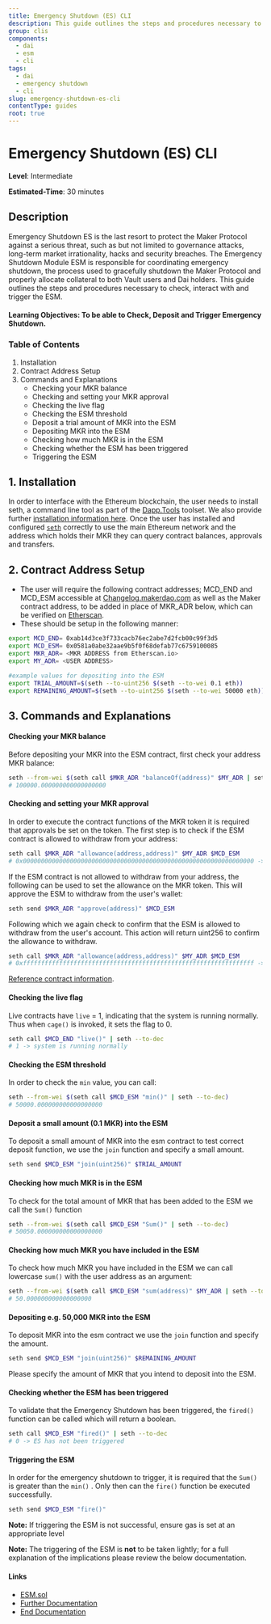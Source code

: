 ```yaml
---
title: Emergency Shutdown (ES) CLI
description: This guide outlines the steps and procedures necessary to check, interact with and trigger the ESM
group: clis
components:
  - dai
  - esm
  - cli
tags:
  - dai
  - emergency shutdown
  - cli
slug: emergency-shutdown-es-cli
contentType: guides
root: true
---
```


# Emergency Shutdown (ES) CLI

**Level**: Intermediate

**Estimated-Time**: 30 minutes

## Description

Emergency Shutdown ES is the last resort to protect the Maker Protocol against a serious threat, such as but not limited to governance attacks, long-term market irrationality, hacks and security breaches. The Emergency Shutdown Module ESM is responsible for coordinating emergency shutdown, the process used to gracefully shutdown the Maker Protocol and properly allocate collateral to both Vault users and Dai holders. This guide outlines the steps and procedures necessary to check, interact with and trigger the ESM.

#### **Learning Objectives:** To be able to Check, Deposit and Trigger Emergency Shutdown.

### Table of Contents

1. Installation
2. Contract Address Setup
3. Commands and Explanations
   - Checking your MKR balance
   - Checking and setting your MKR approval
   - Checking the live flag
   - Checking the ESM threshold
   - Deposit a trial amount of MKR into the ESM
   - Depositing MKR into the ESM
   - Checking how much MKR is in the ESM
   - Checking whether the ESM has been triggered
   - Triggering the ESM

## 1. Installation

In order to interface with the Ethereum blockchain, the user needs to install seth, a command line tool as part of the [Dapp.Tools](https://dapp.tools/) toolset. We also provide further [installation information here](https://github.com/makerdao/developerguides/blob/master/devtools/seth/seth-guide-01/seth-guide-01.md). Once the user has installed and configured [`seth`](https://dapp.tools/) correctly to use the main Ethereum network and the address which holds their MKR they can query contract balances, approvals and transfers.

## 2. Contract Address Setup

- The user will require the following contract addresses; MCD_END and MCD_ESM accessible at [Changelog.makerdao.com](https://changelog.makerdao.com) as well as the Maker contract address, to be added in place of MKR_ADR below, which can be verified on [Etherscan](https://etherscan.io/token/0x9f8f72aa9304c8b593d555f12ef6589cc3a579a2).
- These should be setup in the following manner:

```bash
export MCD_END= 0xab14d3ce3f733cacb76ec2abe7d2fcb00c99f3d5
export MCD_ESM= 0x0581a0abe32aae9b5f0f68defab77c6759100085
export MKR_ADR= <MKR ADDRESS from Etherscan.io>
export MY_ADR= <USER ADDRESS>

#example values for depositing into the ESM
export TRIAL_AMOUNT=$(seth --to-uint256 $(seth --to-wei 0.1 eth))
export REMAINING_AMOUNT=$(seth --to-uint256 $(seth --to-wei 50000 eth))
```

## 3. Commands and Explanations

#### Checking your MKR balance

Before depositing your MKR into the ESM contract, first check your address MKR balance:

```bash
seth --from-wei $(seth call $MKR_ADR "balanceOf(address)" $MY_ADR | seth --to-dec)
# 100000.000000000000000000
```

#### Checking and setting your MKR approval

In order to execute the contract functions of the MKR token it is required that approvals be set on the token. The first step is to check if the ESM contract is allowed to withdraw from your address:

```bash
seth call $MKR_ADR "allowance(address,address)" $MY_ADR $MCD_ESM
# 0x0000000000000000000000000000000000000000000000000000000000000000 -> not allowed
```

If the ESM contract is not allowed to withdraw from your address, the following can be used to set the allowance on the MKR token. This will approve the ESM to withdraw from the user's wallet:

```bash
seth send $MKR_ADR "approve(address)" $MCD_ESM
```

Following which we again check to confirm that the ESM is allowed to withdraw from the user's account. This action will return uint256 to confirm the allowance to withdraw.

```bash
seth call $MKR_ADR "allowance(address,address)" $MY_ADR $MCD_ESM
# 0xffffffffffffffffffffffffffffffffffffffffffffffffffffffffffffffff -> allowed
```

[Reference contract information](https://github.com/dapphub/ds-token/blob/cee36a14685b3f93ffa0332853d3fcd943fe96a5/src/token.sol#L36).

#### Checking the live flag

Live contracts have `live` = 1, indicating that the system is running normally. Thus when `cage()` is invoked, it sets the flag to 0.

```bash
seth call $MCD_END "live()" | seth --to-dec
# 1 -> system is running normally
```

#### Checking the ESM threshold

In order to check the `min` value, you can call:

```bash
seth --from-wei $(seth call $MCD_ESM "min()" | seth --to-dec)
# 50000.000000000000000000
```

#### Deposit a small amount \(0.1 MKR\) into the ESM

To deposit a small amount of MKR into the esm contract to test correct deposit function, we use the `join` function and specify a small amount.

```bash
seth send $MCD_ESM "join(uint256)" $TRIAL_AMOUNT
```

#### Checking how much MKR is in the ESM

To check for the total amount of MKR that has been added to the ESM we call the `Sum()` function

```bash
seth --from-wei $(seth call $MCD_ESM "Sum()" | seth --to-dec)
# 50050.000000000000000000
```

#### Checking how much MKR you have included in the ESM

To check how much MKR you have included in the ESM we can call lowercase `sum()` with the user address as an argument:

```bash
seth --from-wei $(seth call $MCD_ESM "sum(address)" $MY_ADR | seth --to-dec)
# 50.000000000000000000
```

#### Depositing e.g. 50,000 MKR into the ESM

To deposit MKR into the esm contract we use the `join` function and specify the amount.

```bash
seth send $MCD_ESM "join(uint256)" $REMAINING_AMOUNT
```

Please specify the amount of MKR that you intend to deposit into the ESM.

#### Checking whether the ESM has been triggered

To validate that the Emergency Shutdown has been triggered, the `fired()` function can be called which will return a boolean.

```bash
seth call $MCD_ESM "fired()" | seth --to-dec
# 0 -> ES has not been triggered
```

#### Triggering the ESM

In order for the emergency shutdown to trigger, it is required that the `Sum()` is greater than the `min()` . Only then can the `fire()` function be executed successfully.

```bash
seth send $MCD_ESM "fire()"
```

**Note:** If triggering the ESM is not successful, ensure gas is set at an appropriate level

**Note:** The triggering of the ESM is **not** to be taken lightly; for a full explanation of the implications please review the below documentation.

#### Links

- [ESM.sol](https://github.com/makerdao/esm/blob/master/src/ESM.sol)
- [Further Documentation](https://www.notion.so/makerdao/Emergency-Shutdown-Module-3073acf244404f7f98b5e47d2efc7ba9)
- [End Documentation](https://www.notion.so/makerdao/End-Detailed-Documentation-1874a49064644c51aa34fb9c303eda90)
